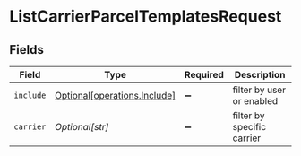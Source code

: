 # ListCarrierParcelTemplatesRequest


## Fields

| Field                                                              | Type                                                               | Required                                                           | Description                                                        |
| ------------------------------------------------------------------ | ------------------------------------------------------------------ | ------------------------------------------------------------------ | ------------------------------------------------------------------ |
| `include`                                                          | [Optional[operations.Include]](../../models/operations/include.md) | :heavy_minus_sign:                                                 | filter by user or enabled                                          |
| `carrier`                                                          | *Optional[str]*                                                    | :heavy_minus_sign:                                                 | filter by specific carrier                                         |